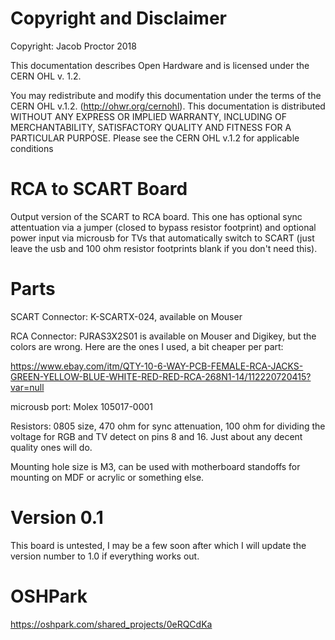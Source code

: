 # Copyright and Disclaimer
Copyright: Jacob Proctor 2018

This documentation describes Open Hardware and is licensed under the
CERN OHL v. 1.2.

You may redistribute and modify this documentation under the terms of the
CERN OHL v.1.2. (http://ohwr.org/cernohl). This documentation is distributed
WITHOUT ANY EXPRESS OR IMPLIED WARRANTY, INCLUDING OF
MERCHANTABILITY, SATISFACTORY QUALITY AND FITNESS FOR A
PARTICULAR PURPOSE. Please see the CERN OHL v.1.2 for applicable
conditions

# RCA to SCART Board

Output version of the SCART to RCA board. This one has optional sync attentuation via a jumper (closed to bypass resistor footprint) and
optional power input via microusb for TVs that automatically switch to SCART (just leave the usb and 100 ohm resistor footprints blank if you
don't need this).

# Parts

SCART Connector: K-SCARTX-024, available on Mouser

RCA Connector: PJRAS3X2S01 is available on Mouser and Digikey, but the colors are wrong. Here are the ones I used, a bit cheaper per part:

https://www.ebay.com/itm/QTY-10-6-WAY-PCB-FEMALE-RCA-JACKS-GREEN-YELLOW-BLUE-WHITE-RED-RED-RCA-268N1-14/112220720415?var=null

microusb port: Molex 105017-0001

Resistors: 0805 size, 470 ohm for sync attenuation, 100 ohm for dividing the voltage for RGB and TV detect on pins 8 and 16. Just about any decent
quality ones will do.

Mounting hole size is M3, can be used with motherboard standoffs for mounting on MDF or acrylic or something else.


# Version 0.1
This board is untested, I may be a few soon after which I will update the version number to 1.0 if everything works out.

# OSHPark
https://oshpark.com/shared_projects/0eRQCdKa